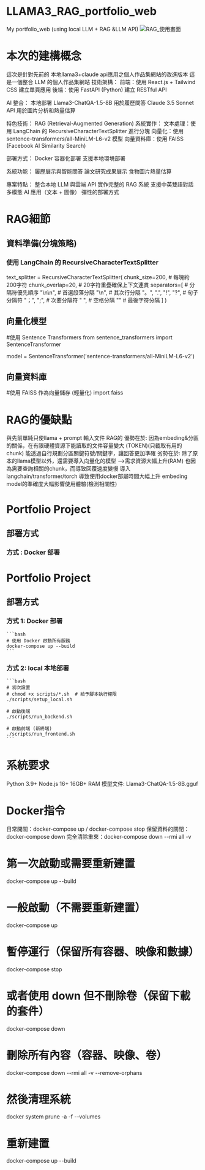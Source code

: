 # LLAMA3_RAG_portfolio_web
 My portfolio_web (using local LLM + RAG &LLM API)
![RAG_使用畫面](https://github.com/user-attachments/assets/99cef215-af72-486f-ab0b-1d74ab422c25)


# 本次的建構概念
這次是針對先前的 本地llama3+claude api應用之個人作品集網站的改進版本
這是一個整合 LLM 的個人作品集網站
技術架構：
    前端：使用 React.js + Tailwind CSS 建立單頁應用
    後端：使用 FastAPI (Python) 建立 RESTful API

AI 整合：
    本地部署 Llama3-ChatQA-1.5-8B 用於履歷問答
    Claude 3.5 Sonnet API 用於圖片分析和熱量估算

特色技術：
RAG (Retrieval-Augmented Generation) 系統實作：
    文本處理：使用 LangChain 的 RecursiveCharacterTextSplitter 進行分塊
    向量化：使用 sentence-transformers/all-MiniLM-L6-v2 模型
    向量資料庫：使用 FAISS (Facebook AI Similarity Search)

部署方式：
    Docker 容器化部署
    支援本地環境部署

系統功能：
    履歷展示與智能問答
    論文研究成果展示
    食物圖片熱量估算

專案特點：
    整合本地 LLM 與雲端 API
    實作完整的 RAG 系統
    支援中英雙語對話
    多模態 AI 應用（文本 + 圖像）
    彈性的部署方式

# RAG細節
## 資料準備(分塊策略)
### 使用 LangChain 的 RecursiveCharacterTextSplitter
text_splitter = RecursiveCharacterTextSplitter(
    chunk_size=200,          # 每塊約200字符
    chunk_overlap=20,        # 20字符重疊確保上下文連貫
    separators=[             # 分隔符優先順序
        "\n\n",             # 首選段落分隔
        "\n",               # 其次行分隔
        "。", ".", "!", "?", # 句子分隔符
        "；", ";",          # 次要分隔符
        " ",               # 空格分隔
        ""                 # 最後字符分隔
    ]
)
## 向量化模型
#使用 Sentence Transformers
from sentence_transformers import SentenceTransformer

model = SentenceTransformer('sentence-transformers/all-MiniLM-L6-v2')
## 向量資料庫
#使用 FAISS 作為向量儲存 (輕量化)
import faiss



# RAG的優缺點
與先前單純只使llama + prompt 輸入文件 
RAG的
優勢在於:
    因為embeding&分區的關係，在有限硬體資源下能讀取的文件容量變大 (TOKEN)(只截取有用的chunk)
    能透過自行規劃分區關鍵符號/關鍵字，讓回答更加準確
劣勢在於:
    除了原本的llama模型以外，還需要導入向量化的模型 -->需求資源大幅上升(RAM)
    也因為需要查詢相關的chunk，而導致回覆速度變慢
    導入langchain/transformer/torch 導致使用docker部屬時間大幅上升
    embeding model的準確度大幅影響使用體驗(檢測相關性)


# Portfolio Project

## 部署方式

### 方式 : Docker 部署

# Portfolio Project

## 部署方式

### 方式 1: Docker 部署
    ```bash
    # 使用 Docker 啟動所有服務
    docker-compose up --build
    ```
### 方式 2: local 本地部署
    ```bash
    # 初次設置
    # chmod +x scripts/*.sh  # 給予腳本執行權限
    ./scripts/setup_local.sh

    # 啟動後端
    ./scripts/run_backend.sh

    # 啟動前端 (新終端)
    ./scripts/run_frontend.sh
    ```

# 系統要求

Python 3.9+
Node.js 16+
16GB+ RAM
模型文件: Llama3-ChatQA-1.5-8B.gguf 

# Docker指令
日常開關：docker-compose up / docker-compose stop
保留資料的關閉：docker-compose down
完全清除重來：docker-compose down --rmi all -v

# 第一次啟動或需要重新建置
docker-compose up --build

# 一般啟動（不需要重新建置）
docker-compose up

# 暫停運行（保留所有容器、映像和數據）
docker-compose stop

# 或者使用 down 但不刪除卷（保留下載的套件）
docker-compose down

# 刪除所有內容（容器、映像、卷）
docker-compose down --rmi all -v --remove-orphans

# 然後清理系統
docker system prune -a -f --volumes

# 重新建置
docker-compose up --build
